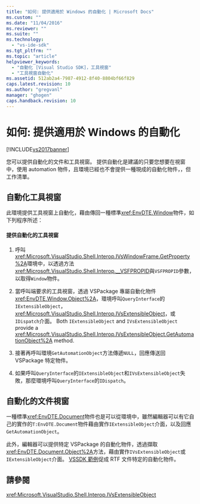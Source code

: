 ```yaml
---
title: "如何: 提供適用於 Windows 的自動化 | Microsoft Docs"
ms.custom: ""
ms.date: "11/04/2016"
ms.reviewer: ""
ms.suite: ""
ms.technology: 
  - "vs-ide-sdk"
ms.tgt_pltfrm: ""
ms.topic: "article"
helpviewer_keywords: 
  - "自動化 [Visual Studio SDK]，工具視窗"
  - "工具視窗自動化"
ms.assetid: 512ab2a4-7987-4912-8f40-8804bf66f829
caps.latest.revision: 10
ms.author: "gregvanl"
manager: "ghogen"
caps.handback.revision: 10
---
```

# 如何: 提供適用於 Windows 的自動化
[!INCLUDE[vs2017banner](../../code-quality/includes/vs2017banner.md)]

您可以提供自動化的文件和工具視窗。  提供自動化是建議的只要您想要在視窗中，使用 automation 物件，且環境已經也不會提供一種現成的自動化物件，，但工作清單。  
  
## 自動化工具視窗  
 此環境提供工具視窗上自動化，藉由傳回一種標準<xref:EnvDTE.Window>物件，如下列程序所述：  
  
#### 提供自動化的工具視窗  
  
1.  呼叫<xref:Microsoft.VisualStudio.Shell.Interop.IVsWindowFrame.GetProperty%2A>環境中，以透過方法<xref:Microsoft.VisualStudio.Shell.Interop.__VSFPROPID>與`VSFPROPID`參數，以取得`Window`物件。  
  
2.  當呼叫端要求的工具視窗，透過 VSPackage 專屬自動化物件<xref:EnvDTE.Window.Object%2A>，環境呼叫`QueryInterface`的`IExtensibleObject`， <xref:Microsoft.VisualStudio.Shell.Interop.IVsExtensibleObject>，或`IDispatch`介面。  Both `IExtensibleObject` and `IVsExtensibleObject` provide a <xref:Microsoft.VisualStudio.Shell.Interop.IVsExtensibleObject.GetAutomationObject%2A> method.  
  
3.  接著再呼叫環境`GetAutomationObject`方法傳遞`NULL`，回應傳送回 VSPackage 特定物件。  
  
4.  如果呼叫`QueryInterface`的`IExtensibleObject`和`IVsExtensibleObject`失敗，那麼環境呼叫`QueryInterface`的`IDispatch`。  
  
## 自動化的文件視窗  
 一種標準<xref:EnvDTE.Document>物件也是可以從環境中，雖然編輯器可以有它自己的實作的`T:EnvDTE.Document`物件藉由實作`IExtensibleObject`介面，以及回應`GetAutomationObject`。  
  
 此外，編輯器可以提供特定 VSPackage 的自動化物件，透過擷取<xref:EnvDTE.Document.Object%2A>方法，藉由實作`IVsExtensibleObject`或`IExtensibleObject`介面。  [VSSDK 範例](../../misc/vssdk-samples.md)促成 RTF 文件特定的自動化物件。  
  
## 請參閱  
 <xref:Microsoft.VisualStudio.Shell.Interop.IVsExtensibleObject>